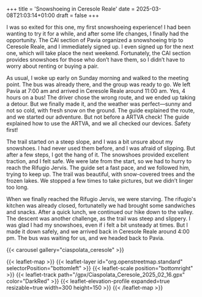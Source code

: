 +++
title = 'Snowshoeing in Ceresole Reale'
date = 2025-03-08T21:03:14+01:00
draft = false
+++

I was so exited for this one, my first snowshoeing experience! I had been wanting to try it for a while, and after some life changes, I finally had the opportunity. The CAI section of Pavia organized a snowshoeing trip to Ceresole Reale, and I immediately signed up. I even signed up for the next one, which will take place the next weekend. Fortunately, the CAI section provides snowshoes for those who don’t have them, so I didn’t have to worry about renting or buying a pair.

As usual, I woke up early on Sunday morning and walked to the meeting point. The bus was already there, and the group was ready to go. We left Pavia at 7:00 am and arrived in Ceresole Reale around 11:00 am. Yes, 4 hours on a bus! The driver chose the wrong route, and we ended up taking a detour. But we finally made it, and the weather was perfect—sunny and not so cold, with fresh snow on the ground. The guide explained the route, and we started our adventure.
But not before a ARTVA check! The guide explained how to use the ARTVA, and we all checked our devices. Safety first!

The trail started on a steep slope, and I was a bit unsure about my snowshoes. I had never used them before, and I was afraid of slipping. But after a few steps, I got the hang of it. The snowshoes provided excellent traction, and I felt safe. We were late from the start, so we had to hurry to reach the Rifugio Jervis. The guide set a fast pace, and we followed him, trying to keep up. The trail was beautiful, with snow-covered trees and the frozen lakes. We stopped a few times to take pictures, but we didn’t linger too long.

When we finally reached the Rifugio Jervis, we were starving. The rifugio's kitchen was already closed, fortunatelly we had brought some sandwiches and snacks. After a quick lunch, we continued our hike down to the valley. The descent was another challenge, as the trail was steep and slippery. I was glad I had my snowshoes, even if i felt a bit unsteady at times. But I made it down safely, and we arrived back in Ceresole Reale around 4:00 pm. The bus was waiting for us, and we headed back to Pavia.

{{< carousel gallery="ciaspolata_ceresole" >}}

{{< leaflet-map >}}
    {{< leaflet-layer id="org.openstreetmap.standard" selectorPosition="bottomleft" >}}
    {{< leaflet-scale position="bottomright" >}}
    {{< leaflet-track path="/gpx/Ciaspolata_Ceresole_2025_02_16.gpx" color="DarkRed" >}}
    {{< leaflet-elevation-profile expanded=true resizable=true width=300 height=150 >}}
{{< /leaflet-map >}}
